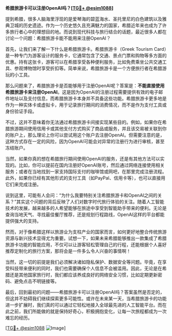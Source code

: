 **希腊旅游卡可以注册OpenAI吗？[[TG💪+ @esim1088](https://t.me/s/esim1088)]**

提到希腊，很多人脑海里浮现的是爱琴海的碧蓝海水、圣托里尼的白色建筑以及雅典卫城的历史遗迹。作为一个历史悠久且充满魅力的国家，希腊近年来也成为了许多旅行者心中的理想目的地。而说到现代科技与旅行结合的话题，最近很多人都在讨论一个问题：希腊旅游卡能不能用来注册OpenAI？

首先，让我们来了解一下什么是希腊旅游卡。希腊旅游卡（Greek Tourism Card）是一种专门为游客设计的服务卡，它通常包含了交通、景点门票和购物等多方面的优惠。持有这张卡，游客可以在希腊享受各种便利服务，比如免费乘坐公共交通工具、参观博物馆时享受折扣等。简单来说，希腊旅游卡是一个方便旅行者在希腊游玩的小工具。

那么问题来了，希腊旅游卡是否能够用于注册OpenAI呢？答案是：**不能直接使用希腊旅游卡来注册OpenAI**。这是因为OpenAI的注册过程需要提供有效的电子邮件地址以及支付信息，而希腊旅游卡本身并不具备这些功能。希腊旅游卡更多地是作为一种实体卡或虚拟卡，用于记录旅行期间的消费情况，而不是作为支付工具或身份验证手段。

不过，这并不意味着你无法通过希腊旅游卡间接实现某些目的。例如，如果你在希腊旅游期间使用信用卡或其他支付方式购买了商品或服务，并且该交易被关联到你的账户上，那么理论上你可以尝试用这个账户去注册OpenAI。但需要注意的是，这种方式存在一定的风险，因为OpenAI可能会对异常的注册行为进行审核，甚至冻结账户。

当然，如果你真的想在希腊旅行期间使用OpenAI的服务，还是有其他方法可以实现的。比如，你可以提前在国内注册好OpenAI账号，然后通过网络连接使用相关服务；或者在当地找到一家支持国际支付的咖啡馆或网吧，在那里完成注册流程。此外，如果你已经有其他形式的支付工具（如PayPal、信用卡等），也可以直接用它们来完成注册。

说到这里，可能有人会问：“为什么我要特别关注希腊旅游卡和OpenAI之间的关系？”其实这个问题的背后反映了人们对数字时代旅行体验的关注。随着人工智能技术的发展，越来越多的人希望能够在旅途中享受到智能助手带来的便利。无论是查询当地天气、寻找最佳餐厅推荐，还是规划行程路线，OpenAI这样的平台都能提供强大的支持。

然而，对于像希腊这样以旅游业为支柱产业的国家而言，如何更好地整合传统旅游资源与新兴技术显得尤为重要。试想一下，如果未来希腊能够推出一款集成了希腊旅游卡功能的智能应用，不仅可以让游客轻松管理自己的行程，还能根据个人喜好推荐定制化的旅行方案，那将会是一件多么令人兴奋的事情啊！

当然，这一切的前提是我们必须解决诸如隐私保护、数据安全等问题。毕竟，在享受科技带来便利的同时，我们也需要确保个人信息不会被滥用。因此，无论是在希腊还是其他国家旅行时，我们都应该养成良好的网络安全习惯，比如定期更新密码、避免点击不明链接等。

最后，回到最初的问题——希腊旅游卡可以注册OpenAI吗？答案虽然是否定的，但这并不妨碍我们继续探索更多可能性。或许在未来某一天，当希腊旅游卡的功能进一步扩展时，我们真的可以通过它轻松地接入全球最先进的人工智能平台。而在此之前，我们所能做的就是保持好奇心，积极拥抱变化，让每一次旅程都成为一次难忘的经历。

[[TG💪+ @esim1088](https://t.me/s/esim1088) ![Image](https://i.postimg.cc/4NQfJmqS/Snipaste-2025-05-13-00-14-12.png)]